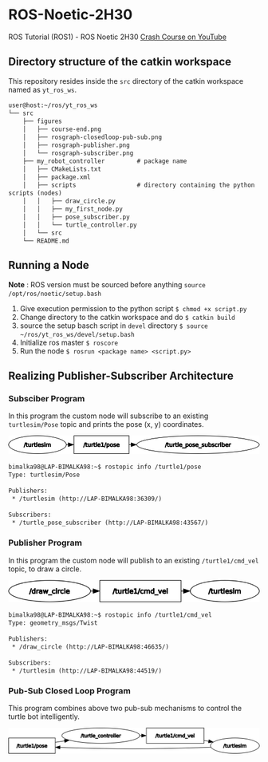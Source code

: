 # ROS-Noetic-2H30
ROS Tutorial (ROS1) - ROS Noetic 2H30 [Crash Course on YouTube](https://youtu.be/wfDJAYTMTdk)

## Directory structure of the catkin workspace

This repository resides inside the `src` directory of the catkin workspace named as `yt_ros_ws`.

```shell
user@host:~/ros/yt_ros_ws
└── src
    ├── figures
    │   ├── course-end.png
    │   ├── rosgraph-closedloop-pub-sub.png
    │   ├── rosgraph-publisher.png
    │   └── rosgraph-subscriber.png
    ├── my_robot_controller         # package name
    │   ├── CMakeLists.txt
    │   ├── package.xml
    │   ├── scripts                 # directory containing the python scripts (nodes)
    │   │   ├── draw_circle.py
    │   │   ├── my_first_node.py
    │   │   ├── pose_subscriber.py
    │   │   └── turtle_controller.py
    │   └── src
    └── README.md
```

## Running a Node

**Note** :  ROS version must be sourced before anything `source /opt/ros/noetic/setup.bash`

1. Give execution permission to the python script `$ chmod +x script.py`
2. Change directory to the catkin workspace and do `$ catkin build`
3. source the setup basch script in `devel` directory `$ source ~/ros/yt_ros_ws/devel/setup.bash`
4. Initialize ros master `$ roscore`
5. Run the node `$ rosrun <package name> <script.py>`

## Realizing Publisher-Subscriber Architecture

### Subsciber Program

In this program the custom node will subscribe to an existing `turtlesim/Pose` topic and prints the pose (x, y) coordinates.

![](figures/rosgraph-subscriber.png)

```
bimalka98@LAP-BIMALKA98:~$ rostopic info /turtle1/pose 
Type: turtlesim/Pose

Publishers: 
 * /turtlesim (http://LAP-BIMALKA98:36309/)

Subscribers: 
 * /turtle_pose_subscriber (http://LAP-BIMALKA98:43567/)
```

### Publisher Program

In this program the custom node will publish to an existing `/turtle1/cmd_vel` topic, to draw a circle.

![](figures/rosgraph-publisher.png)

```
bimalka98@LAP-BIMALKA98:~$ rostopic info /turtle1/cmd_vel 
Type: geometry_msgs/Twist

Publishers: 
 * /draw_circle (http://LAP-BIMALKA98:46635/)

Subscribers: 
 * /turtlesim (http://LAP-BIMALKA98:44519/)
```

### Pub-Sub Closed Loop Program

This program combines above two pub-sub mechanisms to control the turtle bot intelligently.

![](figures/rosgraph-closedloop-pub-sub.png)